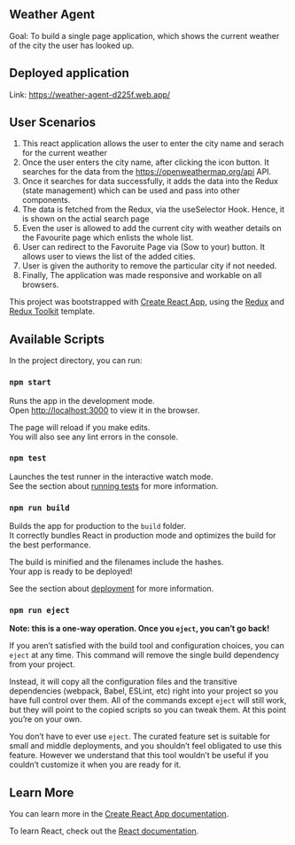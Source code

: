 ## Weather Agent

Goal: To build a single page application, which shows the current weather of the city the user has looked up.

## Deployed application
Link: https://weather-agent-d225f.web.app/

## User Scenarios

1. This react application allows the user to enter the city name and serach for the current weather
2. Once the user enters the city name, after clicking the icon button. It searches for the data from the https://openweathermap.org/api  API.
3. Once it searches for data successfully, it adds the data into the Redux (state management) which can be used and pass into other components.
4. The data is fetched from the Redux, via the useSelector Hook. Hence, it is shown on the actial search page
5. Even the user is allowed to add the current city with weather details on the Favourite page which enlists the whole list. 
6. User can redirect to the Favoruite Page via (Sow to your) button. It allows user to views the list of the added cities. 
7. User is given the authority to remove the particular city if not needed.
8.  Finally, The application was made responsive and workable on all browsers.

This project was bootstrapped with [Create React App](https://github.com/facebook/create-react-app), using the [Redux](https://redux.js.org/) and [Redux Toolkit](https://redux-toolkit.js.org/) template.

## Available Scripts

In the project directory, you can run:

### `npm start`

Runs the app in the development mode.<br />
Open [http://localhost:3000](http://localhost:3000) to view it in the browser.

The page will reload if you make edits.<br />
You will also see any lint errors in the console.

### `npm test`

Launches the test runner in the interactive watch mode.<br />
See the section about [running tests](https://facebook.github.io/create-react-app/docs/running-tests) for more information.

### `npm run build`

Builds the app for production to the `build` folder.<br />
It correctly bundles React in production mode and optimizes the build for the best performance.

The build is minified and the filenames include the hashes.<br />
Your app is ready to be deployed!

See the section about [deployment](https://facebook.github.io/create-react-app/docs/deployment) for more information.

### `npm run eject`

**Note: this is a one-way operation. Once you `eject`, you can’t go back!**

If you aren’t satisfied with the build tool and configuration choices, you can `eject` at any time. This command will remove the single build dependency from your project.

Instead, it will copy all the configuration files and the transitive dependencies (webpack, Babel, ESLint, etc) right into your project so you have full control over them. All of the commands except `eject` will still work, but they will point to the copied scripts so you can tweak them. At this point you’re on your own.

You don’t have to ever use `eject`. The curated feature set is suitable for small and middle deployments, and you shouldn’t feel obligated to use this feature. However we understand that this tool wouldn’t be useful if you couldn’t customize it when you are ready for it.

## Learn More

You can learn more in the [Create React App documentation](https://facebook.github.io/create-react-app/docs/getting-started).

To learn React, check out the [React documentation](https://reactjs.org/).
